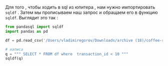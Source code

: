 Для того , чтобы ходить в sql из юпитера , нам нужно импортировать `sqldf` . Затем мы прописываем наш запрос и обращаем его в функцию `sqldf`. Выглядит это так : 

```python 
from pandasql import sqldf
import pandas as pd

df = pd.read_csv('/Users/vladimiregorov/Downloads/archive (18)/coffee-shop-sales-revenue.csv', sep = '|')

# написа
q = """ SELECT * FROM df where 	transaction_id < 10 """
sqldf(q)
```